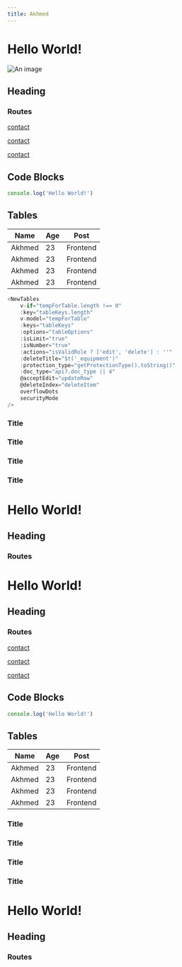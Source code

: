 ```yaml
---
title: Akhmed
---
```



# Hello World!

![An image](./PUT-1-400.png)

## Heading

### Routes

[contact](/contact)

[contact](/contact.md)

[contact](/contact.html)

## Code Blocks

```js
console.log('Hello World!')
```

## Tables

| Name      | Age       | Post          |
| -         | -         | -             |
| Akhmed    | 23        | Frontend      |
| Akhmed    | 23        | Frontend      |
| Akhmed    | 23        | Frontend      |
| Akhmed    | 23        | Frontend      |

```js
<NewTables
    v-if="tempForTable.length !== 0"
    :key="tableKeys.length"
    v-model="tempForTable"
    :keys="tableKeys"
    :options="tableOptions"
    :isLimit="true"
    :isNumber="true"
    :actions="isValidRole ? ['edit', 'delete'] : ''"
    :deleteTitle="$t('_equipment')"
    :protection_type="getProtectionType().toString()"
    :doc_type="api?.doc_type || 4"
    @acceptEdit="updateRow"
    @deleteIndex="deleteItem"
    overflowDots
    securityMode
/>
```



### Title <Badge type="info" text="default" />
### Title <Badge type="tip" text="^1.9.0" />
### Title <Badge type="warning" text="beta" />
### Title <Badge type="danger" text="caution" />

# Hello World!

## Heading

### Routes



# Hello World!

## Heading

### Routes

[contact](/contact)

[contact](/contact.md)

[contact](/contact.html)

## Code Blocks

```js
console.log('Hello World!')
```

## Tables

| Name      | Age       | Post          |
| -         | -         | -             |
| Akhmed    | 23        | Frontend      |
| Akhmed    | 23        | Frontend      |
| Akhmed    | 23        | Frontend      |
| Akhmed    | 23        | Frontend      |


### Title <Badge type="info" text="default" />
### Title <Badge type="tip" text="^1.9.0" />
### Title <Badge type="warning" text="beta" />
### Title <Badge type="danger" text="caution" />

# Hello World!

## Heading

### Routes



